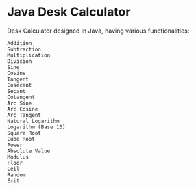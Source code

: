 # Java Desk Calculator

Desk Calculator designed in Java, having various functionalities:

	Addition
	Subtraction
	Multiplication
	Division
	Sine
	Cosine
	Tangent
	Cosecant
	Secant
	Cotangent
	Arc Sine
	Arc Cosine
	Arc Tangent
	Natural Logarithm
	Logarithm (Base 10)
	Square Root
	Cube Root
	Power
	Absolute Value
	Modulus
	Floor
	Ceil
	Random
	Exit
